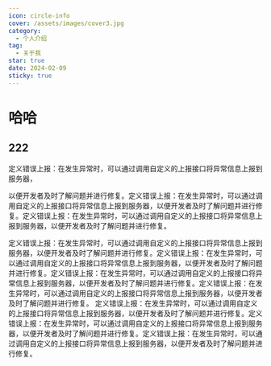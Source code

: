 ```yaml
---
icon: circle-info
cover: /assets/images/cover3.jpg
category:
  - 个人介绍
tag:
  - 关于我
star: true
date: 2024-02-09
sticky: true
---
```


# 哈哈

## 222

定义错误上报：在发生异常时，可以通过调用自定义的上报接口将异常信息上报到服务器，
<!-- more -->

以便开发者及时了解问题并进行修复。定义错误上报：在发生异常时，可以通过调用自定义的上报接口将异常信息上报到服务器，以便开发者及时了解问题并进行修复。定义错误上报：在发生异常时，可以通过调用自定义的上报接口将异常信息上报到服务器，以便开发者及时了解问题并进行修复。

定义错误上报：在发生异常时，可以通过调用自定义的上报接口将异常信息上报到服务器，以便开发者及时了解问题并进行修复。定义错误上报：在发生异常时，可以通过调用自定义的上报接口将异常信息上报到服务器，以便开发者及时了解问题并进行修复。定义错误上报：在发生异常时，可以通过调用自定义的上报接口将异常信息上报到服务器，以便开发者及时了解问题并进行修复。定义错误上报：在发生异常时，可以通过调用自定义的上报接口将异常信息上报到服务器，以便开发者及时了解问题并进行修复。
定义错误上报：在发生异常时，可以通过调用自定义的上报接口将异常信息上报到服务器，以便开发者及时了解问题并进行修复。定义错误上报：在发生异常时，可以通过调用自定义的上报接口将异常信息上报到服务器，以便开发者及时了解问题并进行修复。定义错误上报：在发生异常时，可以通过调用自定义的上报接口将异常信息上报到服务器，以便开发者及时了解问题并进行修复。